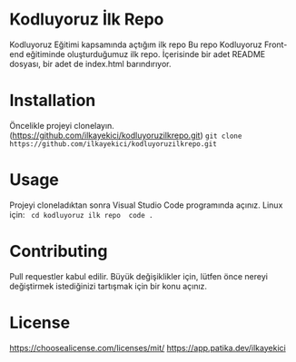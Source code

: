 # Kodluyoruz İlk Repo
Kodluyoruz Eğitimi kapsamında açtığım ilk repo
Bu repo Kodluyoruz Front-end eğitiminde oluşturduğumuz ilk repo. İçerisinde bir adet README dosyası, bir adet de index.html barındırıyor.

# Installation
Öncelikle projeyi clonelayın.(https://github.com/ilkayekici/kodluyoruzilkrepo.git)
`
git clone https://github.com/ilkayekici/kodluyoruzilkrepo.git
`
# Usage
Projeyi cloneladıktan sonra Visual Studio Code programında açınız.
Linux için:
`` 
cd kodluyoruz ilk repo 
code .
``
# Contributing
Pull requestler kabul edilir. Büyük değişiklikler için, lütfen önce nereyi değiştirmek istediğinizi tartışmak için bir konu açınız. 

# License
https://choosealicense.com/licenses/mit/
https://app.patika.dev/ilkayekici
